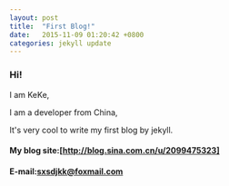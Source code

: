 ```yaml
---
layout: post
title:  "First Blog!"
date:   2015-11-09 01:20:42 +0800
categories: jekyll update
---
```


### Hi!

I am KeKe,

I am a developer from China,

It's very cool to write my first blog by jekyll.

#### My blog site:[http://blog.sina.com.cn/u/2099475323]
#### E-mail:[sxsdjkk@foxmail.com]

####

[http://blog.sina.com.cn/u/2099475323]: http://blog.sina.com.cn/u/2099475323
[sxsdjkk@foxmail.com]:sxsdjkk@foxmail.com
